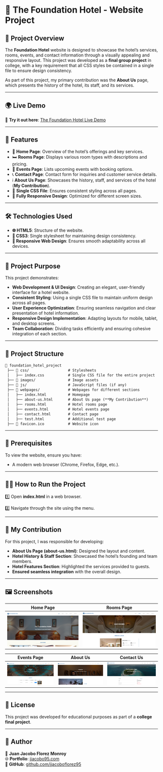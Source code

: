 # 🏨 The Foundation Hotel - Website Project

## 📌 Project Overview

The **Foundation Hotel** website is designed to showcase the hotel’s services, rooms, events, and contact information through a visually appealing and responsive layout. This project was developed as a **final group project** in college, with a key requirement that all CSS styles be contained in a single file to ensure design consistency.

As part of this project, my primary contribution was the **About Us** page, which presents the history of the hotel, its staff, and its services.

---

## 🌍 Live Demo

🏨 **Try it out here**: [The Foundation Hotel Live Demo](https://the-foundation-hotel.vercel.app)

---

## 🚀 Features

- 🏡 **Home Page**: Overview of the hotel’s offerings and key services.
- 🛏 **Rooms Page**: Displays various room types with descriptions and pricing.
- 🎉 **Events Page**: Lists upcoming events with booking options.
- 📞 **Contact Page**: Contact form for inquiries and customer service details.
- ℹ **About Us Page**: Showcases the history, staff, and services of the hotel (**My Contribution**).
- 🎨 **Single CSS File**: Ensures consistent styling across all pages.
- 📱 **Fully Responsive Design**: Optimized for different screen sizes.

---

## 🛠 Technologies Used

- **🌐 HTML5**: Structure of the website.
- **🎨 CSS3**: Single stylesheet for maintaining design consistency.
- **📱 Responsive Web Design**: Ensures smooth adaptability across all devices.

---

## 📌 Project Purpose

This project demonstrates:

- **Web Development & UI Design**: Creating an elegant, user-friendly interface for a hotel website.
- **Consistent Styling**: Using a single CSS file to maintain uniform design across all pages.
- **User Experience Optimization**: Ensuring seamless navigation and clear presentation of hotel information.
- **Responsive Design Implementation**: Adapting layouts for mobile, tablet, and desktop screens.
- **Team Collaboration**: Dividing tasks efficiently and ensuring cohesive integration of each section.

---

## 📂 Project Structure

```
📝 foundation_hotel_project
 ├── 📝 css/                  # Stylesheets
 │   ├── index.css           # Single CSS file for the entire project
 ├── 📝 images/               # Image assets
 ├── 📝 js/                   # JavaScript files (if any)
 ├── 📝 webpages/             # Webpages for different sections
 │   ├── index.html          # Homepage
 │   ├── about-us.html       # About Us page (**My Contribution**)
 │   ├── rooms.html          # Hotel rooms page
 │   ├── events.html         # Hotel events page
 │   ├── contact.html        # Contact page
 │   ├── test.html           # Additional test page
 ├── 📝 favicon.ico           # Website icon
```

---

## 📌 Prerequisites

To view the website, ensure you have:

- A modern web browser (Chrome, Firefox, Edge, etc.).

---

## 🏃‍♂️ How to Run the Project

1️⃣ Open **index.html** in a web browser.

2️⃣ Navigate through the site using the menu.

---

## 🎯 My Contribution

For this project, I was responsible for developing:

- **About Us Page (about-us.html)**: Designed the layout and content.
- **Hotel History & Staff Section**: Showcased the hotel’s founding and team members.
- **Hotel Features Section**: Highlighted the services provided to guests.
- **Ensured seamless integration** with the overall design.

---

## 🖼 Screenshots

| Home Page | Rooms Page |
|-----------|-----------|
| ![Home](images/github/home.png) | ![Rooms](images/github/rooms.png) |

| Events Page | About Us | Contact Us |
|------------|---------|------------|
| ![Events](images/github/events.png) | ![About](images/github/about_us.png) | ![Contact](images/github/contact_us.png) |

---

## 📝 License

This project was developed for educational purposes as part of a **college final project**.

---

## 💼 Author

👤 **Juan Jacobo Florez Monroy**  
🌐 **Portfolio**: [jjacobo95.com](https://jjacobo95.com)  
🐙 **GitHub**: [github.com/jjacoboflorez95](https://github.com/jjacoboflorez95)